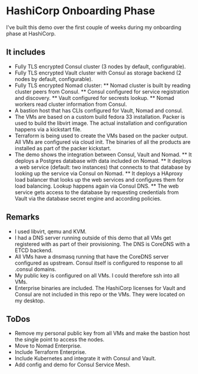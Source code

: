 # HashiCorp Onboarding Phase
I've built this demo over the first couple of weeks during my onboarding phase at HashiCorp.

## It includes
  * Fully TLS encrypted Consul cluster (3 nodes by default, configurable).
  * Fully TLS encrypted Vault cluster with Consul as storage backend (2 nodes by default, configurable).
  * Fully TLS encrypted Nomad cluster:
    ** Nomad cluster is built by reading cluster peers from Consul.
    ** Consul configured for service registration and discovery.
    ** Vault configured for secrests lookup.
    ** Nomad workers read cluster information from Consul.
  * A bastion host that has CLIs configured for Vault, Nomad and consul.
  * The VMs are based on a custom build fedora 33 installation. Packer is used to build the libvirt image.
    The actual installation and configuration happens via a kickstart file.
  * Terraform is being used to create the VMs based on the packer output. All VMs are configured via cloud init. The binaries 
    of all the products are installed as part of the packer kickstart.
  * The demo shows the integration between Consul, Vault and Nomad.
      ** It deploys a Postgres database with data included on Nomad.
      ** It deploys a web service (default: two instances) that connects to that database by looking up the service via Consul 
         on Nomad.
      ** It deploys a HAproxy load balancer that looks up the web services and configures them for load balancing. Lookup happens 
         again via Consul DNS.
      ** The web service gets access to the database by requesting credentials from Vault via the database secret engine and 
         according policies.

## Remarks
  * I used libvirt, qemu and KVM.
  * I had a DNS server running outside of this demo that all VMs get registered with as part of their provisioning. 
    The DNS is CoreDNS with a ETCD backend.
  * All VMs have a dnsmasq running that have the CoreDNS server configured as upstream. Consul itself is configured to response 
    to all .consul domains.
  * My public key is configured on all VMs. I could therefore ssh into all VMs.
  * Enterprise binaries are included. The HashiCorp licenses for Vault and Consul are not included in this repo or the VMs. They were located on my 
    desktop.
  
## ToDos
  * Remove my personal public key from all VMs and make the bastion host the single point to access the nodes.
  * Move to Nomad Enterprise.
  * Include Terraform Enterprise.
  * Include Kubernetes and integrate it with Consul and Vault.
  * Add config and demo for Consul Service Mesh.
  
    
